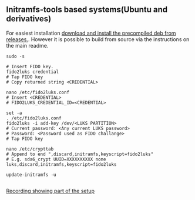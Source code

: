 ## Initramfs-tools based systems(Ubuntu and derivatives)

For easiest installation [download and install the precompiled deb from releases.](https://github.com/shimunn/fido2luks/releases). However it is possible to build from source via the instructions on the main readme.

```
sudo -s

# Insert FIDO key.
fido2luks credential
# Tap FIDO key
# Copy returned string <CREDENTIAL>

nano /etc/fido2luks.conf
# Insert <CREDENTIAL> 
# FIDO2LUKS_CREDENTIAL_ID=<CREDENTIAL> 

set -a
. /etc/fido2luks.conf
fido2luks -i add-key /dev/<LUKS PARTITION>
# Current password: <Any current LUKS password>
# Password: <Password used as FIDO challange>
# Tap FIDO key

nano /etc/crypttab
# Append to end ",discard,initramfs,keyscript=fido2luks"
# E.g. sda6_crypt UUID=XXXXXXXXXX none luks,discard,initramfs,keyscript=fido2luks

update-initramfs -u


```

[Recording showing part of the setup](https://shimun.net/fido2luks/setup.svg)

